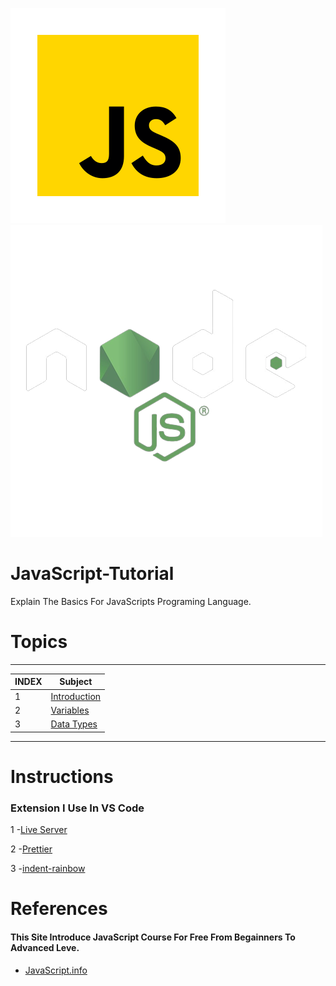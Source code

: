 ![](https://github.com/Islam-Turky/JavaScript-Tutorial/blob/fd7f28803b1dcaf7ae1b1ad401c12b5b3a2ba1e2/Images/JS.png)
![](https://github.com/Islam-Turky/JavaScript-Tutorial/blob/fd7f28803b1dcaf7ae1b1ad401c12b5b3a2ba1e2/Images/nodejs.png)
# JavaScript-Tutorial
Explain The Basics For JavaScripts Programing Language.
# Topics
<!-- Making Table Content -->
----------------------------------------------------------------------------------------------------
|INDEX |                                   Subject                                                  |
|------|---------------------------------------------------------------------------------------------
|  1   |   [Introduction](https://github.com/Islam-Turky/JavaScript-Tutorial/tree/master/Intro)     |  
|  2   |   [Variables](https://github.com/Islam-Turky/JavaScript-Tutorial/tree/master/variables)    |
|  3   |  [Data Types](https://github.com/Islam-Turky/JavaScript-Tutorial/tree/Basics/Data%20Types) |
----------------------------------------------------------------------------------------------------  
<!-- End Table -->


# Instructions
<h3>Extension I Use In VS Code</h3>

1 -[Live Server](https://marketplace.visualstudio.com/items?itemName=ritwickdey.LiveServer)
<br>

2 -[Prettier](https://marketplace.visualstudio.com/items?itemName=esbenp.prettier-vscode)
<br>

3 -[indent-rainbow](https://marketplace.visualstudio.com/items?itemName=oderwat.indent-rainbow)

# References
<h4>This Site Introduce JavaScript Course For Free From Begainners To Advanced Leve.</h4>

- [JavaScript.info](https://javascript.info/)
